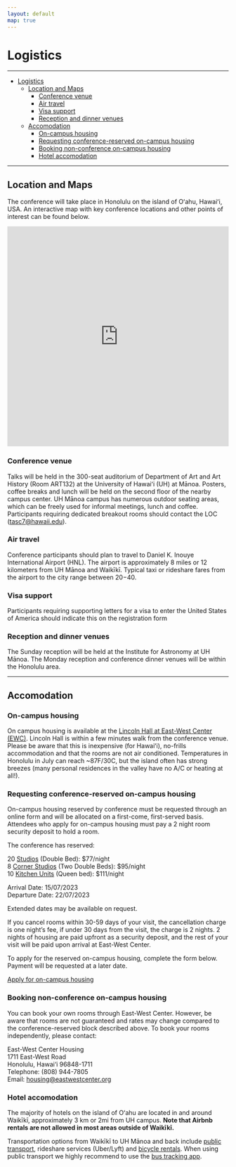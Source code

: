 ```yaml
---
layout: default
map: true
---
```


# Logistics
----

- [Logistics](#logistics)
  - [Location and Maps](#location-and-maps)
    - [Conference venue](#conference-venue)
    - [Air travel](#air-travel)
    - [Visa support](#visa-support)
    - [Reception and dinner venues](#reception-and-dinner-venues)
  - [Accomodation](#accomodation)
    - [On-campus housing](#on-campus-housing)
    - [Requesting conference-reserved on-campus housing](#requesting-conference-reserved-on-campus-housing)
    - [Booking non-conference on-campus housing](#booking-non-conference-on-campus-housing)
    - [Hotel accomodation](#hotel-accomodation)


----

## Location and Maps
The conference will take place in Honolulu on the island of Oʻahu, Hawaiʻi, USA. An interactive map with key conference locations and other points of interest can be found below. 

<iframe src="https://www.google.com/maps/d/embed?mid=13LWnvT8zkbY4WSDMza18WIhqpRAVVvw&ehbc=2E312F" width="100%" height="500" frameborder="0" style="border:0" allowfullscreen></iframe>

### Conference venue
Talks will be held in the 300-seat auditorium of Department of Art and Art History (Room ART132) at the University of Hawaiʻi (UH) at Mānoa. Posters, coffee breaks and lunch will be held on the second floor of the nearby campus center. UH Mānoa campus has numerous outdoor seating areas, which can be freely used for informal meetings, lunch and coffee. Participants requiring dedicated breakout rooms should contact the LOC (<tasc7@hawaii.edu>).

### Air travel

Conference participants should plan to travel to Daniel K. Inouye International Airport (HNL).  The airport is approximately 8 miles or 12 kilometers from UH Mānoa and Waikīkī. Typical taxi or rideshare fares from the airport to the city range between $20-$40.

### Visa support

Participants requiring supporting letters for a visa to enter the United States of America should indicate this on the registration form

### Reception and dinner venues

The Sunday reception will be held at the Institute for Astronomy at UH Mānoa. The Monday reception and conference dinner venues will be within the Honolulu area.

----
## Accomodation

### On-campus housing

On campus housing is available at the [Lincoln Hall at East-West Center (EWC)](https://www.eastwestcenter.org/campus/housing/housing-facilities/lincoln-hall). Lincoln Hall is within a few minutes walk from the conference venue. Please be aware that this is inexpensive (for Hawaiʻi), no-frills accommodation and that the rooms are not air conditioned. Temperatures in Honolulu in July can reach ~87F/30C, but the island often has strong breezes (many personal residences in the valley have no A/C or heating at all!).


### Requesting conference-reserved on-campus housing

On-campus housing reserved by conference must be requested through an online form and will be allocated on a first-come, first-served basis. Attendees who apply for on-campus housing must pay a 2 night room security deposit to hold a room. 

The conference has reserved:

20 [Studios](https://www.eastwestcenter.org/sites/default/files/2022-11/LincolnHall_Diagram_Studio.pdf) (Double Bed): $77/night  
8 [Corner Studios](https://www.eastwestcenter.org/sites/default/files/2022-11/LincolnHall_Diagram_CornerStudio.pdf) (Two Double Beds): $95/night  
10 [Kitchen Units](https://www.eastwestcenter.org/sites/default/files/2022-11/LincolnHall_Diagram_Kitchen.pdf) (Queen bed): $111/night

Arrival Date: 15/07/2023  
Departure Date:  22/07/2023

Extended dates may be available on request.

If you cancel rooms within 30-59 days of your visit, the cancellation charge is one night’s fee, if under 30 days from the visit, the charge is 2 nights. 2 nights of housing are paid upfront as a security deposit, and the rest of your visit will be paid upon arrival at East-West Center. 

To apply for the reserved on-campus housing, complete the form below. Payment will be requested at a later date.

<a href="https://forms.office.com/r/PaprQdDmrX" class="btn btn-primary" role="button">Apply for on-campus housing</a>

### Booking non-conference on-campus housing 

You can book your own rooms through East-West Center. However, be aware that rooms are not guaranteed and rates may change compared to the conference-reserved block described above. To book your rooms independently, please contact: 

East-West Center Housing  
1711 East-West Road  
Honolulu, Hawai‘i 96848-1711  
Telephone: (808) 944-7805  
Email: <housing@eastwestcenter.org>


### Hotel accomodation
The majority of hotels on the island of Oʻahu are located in and around Waikīkī, approximately 3 km or 2mi from UH campus. **Note that Airbnb rentals are not allowed in most areas outside of Waikīkī.**

Transportation options from Waikīkī to UH Mānoa and back include [public transport](http://www.thebus.org/), rideshare services (Uber/Lyft) and [bicycle rentals](https://gobiki.org/). When using public transport we highly recommend to use the [bus tracking app](http://www.thebus.org/). 